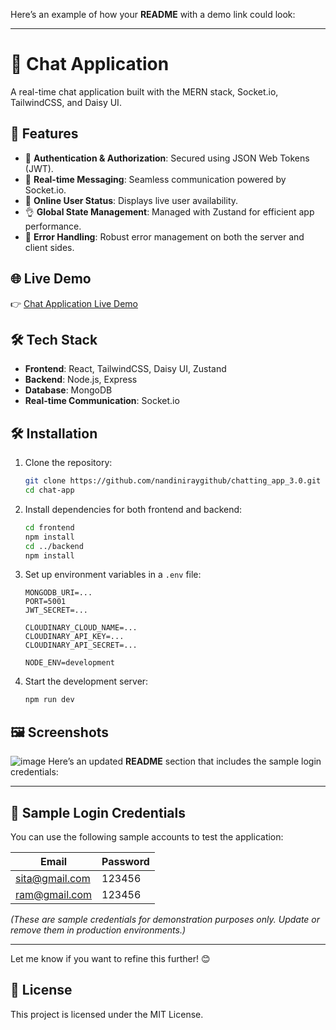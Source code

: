 Here’s an example of how your **README** with a demo link could look:  

---

# 🌟 Chat Application  

A real-time chat application built with the MERN stack, Socket.io, TailwindCSS, and Daisy UI.  

## 🚀 Features  
- 🎃 **Authentication & Authorization**: Secured using JSON Web Tokens (JWT).  
- 👾 **Real-time Messaging**: Seamless communication powered by Socket.io.  
- 🚀 **Online User Status**: Displays live user availability.  
- 👌 **Global State Management**: Managed with Zustand for efficient app performance.  
- 🐞 **Error Handling**: Robust error management on both the server and client sides.  

## 🌐 Live Demo  
👉 [Chat Application Live Demo](https://chatting-app-3-0.onrender.com/)  
  

## 🛠️ Tech Stack  
- **Frontend**: React, TailwindCSS, Daisy UI, Zustand  
- **Backend**: Node.js, Express  
- **Database**: MongoDB  
- **Real-time Communication**: Socket.io  

## 🛠️ Installation  

1. Clone the repository:  
   ```bash  
   git clone https://github.com/nandiniraygithub/chatting_app_3.0.git 
   cd chat-app  
   ```  

2. Install dependencies for both frontend and backend:  
   ```bash  
   cd frontend  
   npm install  
   cd ../backend  
   npm install  
   ```  

3. Set up environment variables in a `.env` file:  
   ```env  
   MONGODB_URI=...  
   PORT=5001  
   JWT_SECRET=...  

   CLOUDINARY_CLOUD_NAME=...  
   CLOUDINARY_API_KEY=...  
   CLOUDINARY_API_SECRET=...  

   NODE_ENV=development  
   ```  

4. Start the development server:  
   ```bash  
   npm run dev  
   ```  

## 🖼️ Screenshots  
![image](https://github.com/user-attachments/assets/1cf769bd-95f7-4a04-9af6-37accd217ff6)
Here’s an updated **README** section that includes the sample login credentials:  

---

## 🔑 Sample Login Credentials  

You can use the following sample accounts to test the application:  

| Email           | Password  |  
|------------------|-----------|  
| sita@gmail.com   | 123456    |  
| ram@gmail.com    | 123456    |  

*(These are sample credentials for demonstration purposes only. Update or remove them in production environments.)*  

---

Let me know if you want to refine this further! 😊
 

## 📄 License  
This project is licensed under the MIT License.  

